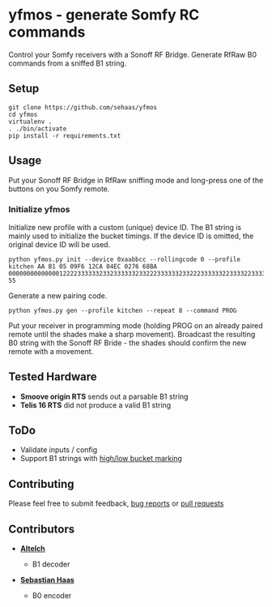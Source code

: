 # yfmos - generate Somfy RC commands #

Control your Somfy receivers with a Sonoff RF Bridge.
Generate RfRaw B0 commands from a sniffed B1 string.

## Setup ##
```
git clone https://github.com/sehaas/yfmos
cd yfmos
virtualenv .
. ./bin/activate
pip install -r requirements.txt
```
## Usage ##

Put your Sonoff RF Bridge in RfRaw sniffing mode and long-press one of the buttons
on you Somfy remote.

### Initialize yfmos ###

Initialize new profile with a custom (unique) device ID. The B1 string is mainly used to initialize the bucket timings.
If the device ID is omitted, the original device ID will be used.
```
python yfmos.py init --device 0xaabbcc --rollingcode 0 --profile kitchen AA B1 05 09F6 12CA 04EC 0276 68BA 000000000000001222233333323323333332332223333332332223333332233332233332233222333322332222222234 55
```

Generate a new pairing code.
```
python yfmos.py gen --profile kitchen --repeat 8 --command PROG
```

Put your receiver in programming mode (holding PROG on an already paired remote until the shades make a sharp movement).
Broadcast the resulting B0 string with the Sonoff RF Bride - the shades should confirm the new remote with a movement.

## Tested Hardware ###

* **Smoove origin RTS** sends out a parsable B1 string
* **Telis 16 RTS** did not produce a valid B1 string

## ToDo ##
- Validate inputs / config
- Support B1 strings with [high/low bucket marking](https://github.com/Portisch/RF-Bridge-EFM8BB1/commit/651cce696a517290c13a01115bb2294f44677181)

## Contributing ##
Please feel free to submit feedback, [bug reports](https://github.com/sehaas/yfmos/issues/new) or [pull requests](https://github.com/sehaas/yfmos/compare)

## Contributors ##

* **[Altelch](https://github.com/altelch)**
  * B1 decoder

* **[Sebastian Haas](https://github.com/sehaas)**
  * B0 encoder
